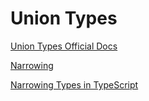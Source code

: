 # Union Types

[Union Types Official Docs](https://www.typescriptlang.org/docs/handbook/2/everyday-types.html#union-types)

[Narrowing](https://www.typescriptlang.org/docs/handbook/2/narrowing.html)

[Narrowing Types in TypeScript](https://formidable.com/blog/2022/narrowing-types/)

